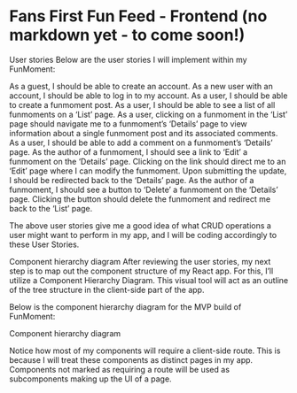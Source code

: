 # Fans First Fun Feed - Frontend (no markdown yet - to come soon!)
User stories
Below are the user stories I will implement within my FunMoment:

As a guest, I should be able to create an account.
As a new user with an account, I should be able to log in to my account.
As a user, I should be able to create a funmoment post.
As a user, I should be able to see a list of all funmoments on a ‘List’ page.
As a user, clicking on a funmoment in the ‘List’ page should navigate me to a funmoment’s ‘Details’ page to view information about a single funmoment post and its associated comments.
As a user, I should be able to add a comment on a funmoment’s ‘Details’ page.
As the author of a funmoment, I should see a link to ‘Edit’ a funmoment on the ‘Details’ page. Clicking on the link should direct me to an ‘Edit’ page where I can modify the funmoment. Upon submitting the update, I should be redirected back to the ‘Details’ page.
As the author of a funmoment, I should see a button to ‘Delete’ a funmoment on the ‘Details’ page. Clicking the button should delete the funmoment and redirect me back to the ‘List’ page.

The above user stories give me a good idea of what CRUD operations a user might want to perform in my app, and I will be coding accordingly to these User Stories.

Component hierarchy diagram
After reviewing the user stories, my next step is to map out the component structure of my React app. For this, I’ll utilize a Component Hierarchy Diagram. This visual tool will act as an outline of the tree structure in the client-side part of the app.

Below is the component hierarchy diagram for the MVP build of FunMoment:

Component hierarchy diagram

Notice how most of my components will require a client-side route. This is because I will treat these components as distinct pages in my app. Components not marked as requiring a route will be used as subcomponents making up the UI of a page.